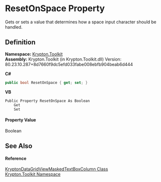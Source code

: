 # ResetOnSpace Property


Gets or sets a value that determines how a space input character should be handled.



## Definition
**Namespace:** <a href="79d2eac2-21f4-54ff-7552-b20c33c30600.md">Krypton.Toolkit</a>  
**Assembly:** Krypton.Toolkit (in Krypton.Toolkit.dll) Version: 80.23.10.287+8d7660f9dc5efd033fabe008ebfb904beab6d444

**C#**
``` C#
public bool ResetOnSpace { get; set; }
```
**VB**
``` VB
Public Property ResetOnSpace As Boolean
	Get
	Set
```



#### Property Value
Boolean

## See Also


#### Reference
<a href="8416450f-026e-84b2-f82a-0d7ef29a07f6.md">KryptonDataGridViewMaskedTextBoxColumn Class</a>  
<a href="79d2eac2-21f4-54ff-7552-b20c33c30600.md">Krypton.Toolkit Namespace</a>  
